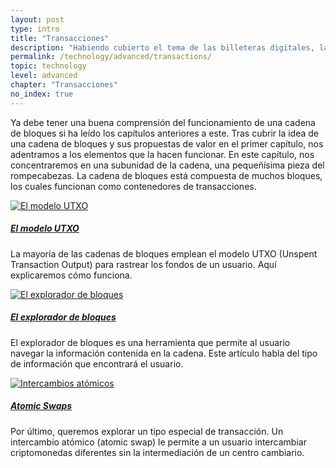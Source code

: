 ```yaml
---
layout: post
type: intro
title: "Transacciones"
description: "Habiendo cubierto el tema de las billeteras digitales, las interfaces que crean transacciones, nos acercaremos a la naturaleza de las transacciones y cómo funcionan."
permalink: /technology/advanced/transactions/
topic: technology
level: advanced
chapter: "Transacciones"
no_index: true
---
```


Ya debe tener una buena comprensión del funcionamiento de una cadena de bloques si ha leído los capítulos anteriores a este. Tras cubrir la idea de una cadena de bloques y sus propuestas de valor en el primer capítulo, nos adentramos a los elementos que la hacen funcionar. En este capítulo, nos concentraremos en una subunidad de la cadena, una pequeñísima pieza del rompecabezas. La cadena de bloques está compuesta de muchos bloques, los cuales funcionan como contenedores de transacciones.

<div class="row mt-5">
    <div class="col-md-3">
        <a href="{{ site.baseurl }}{% post_url /technology/advanced/2021-04-02-the-utxo-model %}">
            <img src="/assets/post_files/technology/advanced/4.0-transactions/utxo.svg" alt="El modelo UTXO" />
        </a>
    </div>
    <div class="col-md-9">
        <a class="font-weight-bold" href="{{ site.baseurl }}{% post_url /technology/advanced/2021-04-02-the-utxo-model %}"><h5 class="intro-article-title">El modelo UTXO</h5></a>
        <p class="mb-1">
            La mayoría de las cadenas de bloques emplean el modelo UTXO (Unspent Transaction Output) para rastrear los fondos de un usuario. Aquí explicaremos cómo funciona.
        </p>
    </div>
</div>

<div class="row mt-5">
    <div class="col-md-3">
        <a href="{{ site.baseurl }}{% post_url /technology/advanced/2021-04-03-block-explorer-continued %}">
            <img src="/assets/post_files/technology/advanced/4.0-transactions/block_explorer.svg" alt="El explorador de bloques" />
        </a>
    </div>
    <div class="col-md-9">
        <a class="font-weight-bold" href="{{ site.baseurl }}{% post_url /technology/advanced/2021-04-03-block-explorer-continued %}"><h5 class="intro-article-title">El explorador de bloques</h5></a>
        <p class="mb-1">
            El explorador de bloques es una herramienta que permite al usuario navegar la información contenida en la cadena. Este artículo habla del tipo de información que encontrará el usuario.
        </p>
    </div>
</div>

<div class="row mt-5">
    <div class="col-md-3">
        <a href="{{ site.baseurl }}{% post_url /technology/advanced/2021-04-04-atomic-swaps %}">
            <img src="/assets/post_files/technology/advanced/4.0-transactions/atomic_swaps.svg" alt="Intercambios atómicos" />
        </a>
    </div>
    <div class="col-md-9">
        <a class="font-weight-bold" href="{{ site.baseurl }}{% post_url /technology/advanced/2021-04-04-atomic-swaps %}"><h5 class="intro-article-title">Atomic Swaps</h5></a>
        <p class="mb-1">
            Por último, queremos explorar un tipo especial de transacción. Un intercambio atómico (atomic swap) le permite a un usuario intercambiar criptomonedas diferentes sin la intermediación de un centro cambiario.
        </p>
    </div>
</div>
